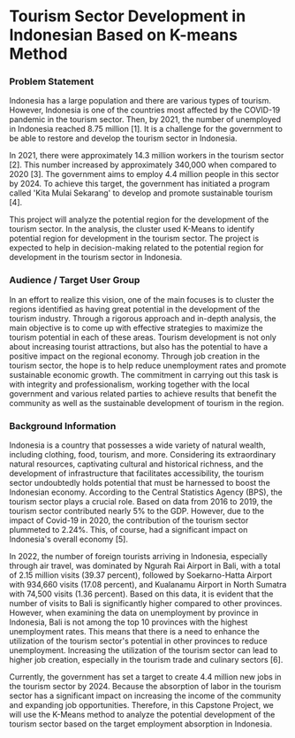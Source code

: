 # **Tourism Sector Development in Indonesian Based on K-means Method**

### **Problem Statement**
Indonesia has a large population and there are various types of tourism. However, Indonesia is one of the countries most affected by the COVID-19 pandemic in the tourism sector. Then, by 2021, the number of unemployed in Indonesia reached 8.75 million [1]. It is a challenge for the government to be able to restore and develop the tourism sector in Indonesia.

In 2021, there were approximately 14.3 million workers in the tourism sector [2]. This number increased by approximately 340,000 when compared to 2020 [3]. The government aims to employ 4.4 million people in this sector by 2024. To achieve this target, the government has initiated a program called 'Kita Mulai Sekarang' to develop and promote sustainable tourism [4].

This project will analyze the potential region for the development of the tourism sector. In the analysis, the cluster used K-Means to identify potential region for development in the tourism sector. The project is expected to help in decision-making related to the potential region for development in the tourism sector in Indonesia.

### **Audience / Target User Group**
In an effort to realize this vision, one of the main focuses is to cluster the regions identified as having great potential in the development of the tourism industry. Through a rigorous approach and in-depth analysis, the main objective is to come up with effective strategies to maximize the tourism potential in each of these areas. Tourism development is not only about increasing tourist attractions, but also has the potential to have a positive impact on the regional economy. Through job creation in the tourism sector, the hope is to help reduce unemployment rates and promote sustainable economic growth. The commitment in carrying out this task is with integrity and professionalism, working together with the local government and various related parties to achieve results that benefit the community as well as the sustainable development of tourism in the region.

### **Background Information**
Indonesia is a country that possesses a wide variety of natural wealth, including clothing, food, tourism, and more. Considering its extraordinary natural resources, captivating cultural and historical richness, and the development of infrastructure that facilitates accessibility, the tourism sector undoubtedly holds potential that must be harnessed to boost the Indonesian economy. According to the Central Statistics Agency (BPS), the tourism sector plays a crucial role. Based on data from 2016 to 2019, the tourism sector contributed nearly 5% to the GDP. However, due to the impact of Covid-19 in 2020, the contribution of the tourism sector plummeted to 2.24%. This, of course, had a significant impact on Indonesia's overall economy [5].  

In 2022, the number of foreign tourists arriving in Indonesia, especially through air travel, was dominated by Ngurah Rai Airport in Bali, with a total of 2.15 million visits (39.37 percent), followed by Soekarno-Hatta Airport with 934,660 visits (17.08 percent), and Kualanamu Airport in North Sumatra with 74,500 visits (1.36 percent). Based on this data, it is evident that the number of visits to Bali is significantly higher compared to other provinces. However, when examining the data on unemployment by province in Indonesia, Bali is not among the top 10 provinces with the highest unemployment rates. This means that there is a need to enhance the utilization of the tourism sector's potential in other provinces to reduce unemployment. Increasing the utilization of the tourism sector can lead to higher job creation, especially in the tourism trade and culinary sectors [6].

Currently, the government has set a target to create 4.4 million new jobs in the tourism sector by 2024. Because the absorption of labor in the tourism sector has a significant impact on increasing the income of the community and expanding job opportunities. Therefore, in this Capstone Project, we will use the K-Means method to analyze the potential development of the tourism sector based on the target employment absorption in Indonesia.
